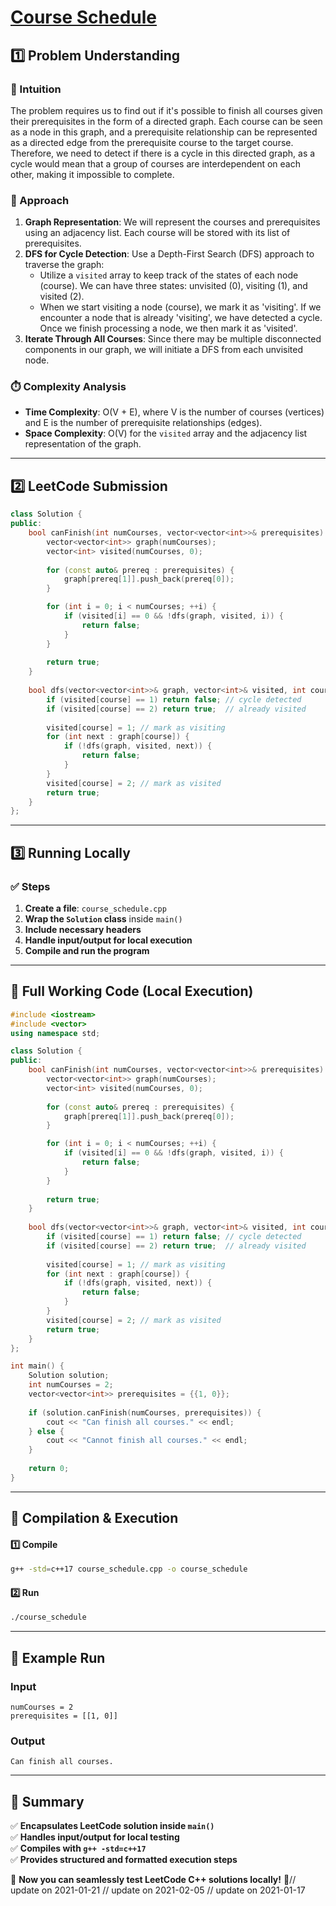 # **[Course Schedule](https://leetcode.com/problems/course-schedule/description/)**  

## **1️⃣ Problem Understanding**  
### **📌 Intuition**  
The problem requires us to find out if it's possible to finish all courses given their prerequisites in the form of a directed graph. Each course can be seen as a node in this graph, and a prerequisite relationship can be represented as a directed edge from the prerequisite course to the target course. Therefore, we need to detect if there is a cycle in this directed graph, as a cycle would mean that a group of courses are interdependent on each other, making it impossible to complete.

### **🚀 Approach**  
1. **Graph Representation**: We will represent the courses and prerequisites using an adjacency list. Each course will be stored with its list of prerequisites.
2. **DFS for Cycle Detection**: Use a Depth-First Search (DFS) approach to traverse the graph:
   - Utilize a `visited` array to keep track of the states of each node (course). We can have three states: unvisited (0), visiting (1), and visited (2). 
   - When we start visiting a node (course), we mark it as 'visiting'. If we encounter a node that is already 'visiting', we have detected a cycle. Once we finish processing a node, we then mark it as 'visited'.
3. **Iterate Through All Courses**: Since there may be multiple disconnected components in our graph, we will initiate a DFS from each unvisited node.

### **⏱️ Complexity Analysis**  
- **Time Complexity**: O(V + E), where V is the number of courses (vertices) and E is the number of prerequisite relationships (edges). 
- **Space Complexity**: O(V) for the `visited` array and the adjacency list representation of the graph.

---  

## **2️⃣ LeetCode Submission**  
```cpp
class Solution {
public:
    bool canFinish(int numCourses, vector<vector<int>>& prerequisites) {
        vector<vector<int>> graph(numCourses);
        vector<int> visited(numCourses, 0);
        
        for (const auto& prereq : prerequisites) {
            graph[prereq[1]].push_back(prereq[0]);
        }

        for (int i = 0; i < numCourses; ++i) {
            if (visited[i] == 0 && !dfs(graph, visited, i)) {
                return false;
            }
        }
        
        return true;
    }
    
    bool dfs(vector<vector<int>>& graph, vector<int>& visited, int course) {
        if (visited[course] == 1) return false; // cycle detected
        if (visited[course] == 2) return true;  // already visited
        
        visited[course] = 1; // mark as visiting
        for (int next : graph[course]) {
            if (!dfs(graph, visited, next)) {
                return false;
            }
        }
        visited[course] = 2; // mark as visited
        return true;
    }
};  
```

---  

## **3️⃣ Running Locally**  
### **✅ Steps**  
1. **Create a file**: `course_schedule.cpp`  
2. **Wrap the `Solution` class** inside `main()`  
3. **Include necessary headers**  
4. **Handle input/output for local execution**  
5. **Compile and run the program**  

---  

## **📝 Full Working Code (Local Execution)**  
```cpp
#include <iostream>
#include <vector>
using namespace std;

class Solution {
public:
    bool canFinish(int numCourses, vector<vector<int>>& prerequisites) {
        vector<vector<int>> graph(numCourses);
        vector<int> visited(numCourses, 0);
        
        for (const auto& prereq : prerequisites) {
            graph[prereq[1]].push_back(prereq[0]);
        }

        for (int i = 0; i < numCourses; ++i) {
            if (visited[i] == 0 && !dfs(graph, visited, i)) {
                return false;
            }
        }
        
        return true;
    }
    
    bool dfs(vector<vector<int>>& graph, vector<int>& visited, int course) {
        if (visited[course] == 1) return false; // cycle detected
        if (visited[course] == 2) return true;  // already visited
        
        visited[course] = 1; // mark as visiting
        for (int next : graph[course]) {
            if (!dfs(graph, visited, next)) {
                return false;
            }
        }
        visited[course] = 2; // mark as visited
        return true;
    }
};

int main() {
    Solution solution;
    int numCourses = 2;
    vector<vector<int>> prerequisites = {{1, 0}};
    
    if (solution.canFinish(numCourses, prerequisites)) {
        cout << "Can finish all courses." << endl;
    } else {
        cout << "Cannot finish all courses." << endl;
    }
    
    return 0;
}
```  

---  

## **🔧 Compilation & Execution**  
#### **1️⃣ Compile**  
```bash
g++ -std=c++17 course_schedule.cpp -o course_schedule
```  

#### **2️⃣ Run**  
```bash
./course_schedule
```  

---  

## **🎯 Example Run**  
### **Input**  
```
numCourses = 2
prerequisites = [[1, 0]]
```  
### **Output**  
```
Can finish all courses.
```  

---  

## **📌 Summary**  
✅ **Encapsulates LeetCode solution inside `main()`**  
✅ **Handles input/output for local testing**  
✅ **Compiles with `g++ -std=c++17`**  
✅ **Provides structured and formatted execution steps**  

🚀 **Now you can seamlessly test LeetCode C++ solutions locally!** 🚀// update on 2021-01-21
// update on 2021-02-05
// update on 2021-01-17
